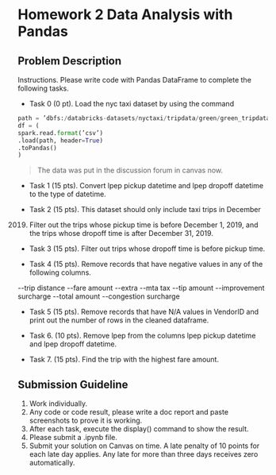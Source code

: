 # Homework 2 Data Analysis with Pandas

## Problem Description

Instructions. Please write code with Pandas DataFrame to complete the following tasks.

* Task 0 (0 pt). Load the nyc taxi dataset by using the command

```python
path = ’dbfs:/databricks-datasets/nyctaxi/tripdata/green/green_tripdata_2019-12.csv.gz’
df = (
spark.read.format(’csv’)
.load(path, header=True)
.toPandas()
)
```

> The data was put in the discussion forum in canvas now.

* Task 1 (15 pts). Convert lpep pickup datetime and lpep dropoff datetime
to the type of datetime.

* Task 2 (15 pts). This dataset should only include taxi trips in December
2019. Filter out the trips whose pickup time is before December 1, 2019,
and the trips whose dropoff time is after December 31, 2019.

* Task 3 (15 pts). Filter out trips whose dropoff time is before pickup time.

* Task 4 (15 pts). Remove records that have negative values in any of the following columns.

--trip distance 
--fare amount
--extra
--mta tax 
--tip amount
--improvement surcharge
--total amount
--congestion surcharge

* Task 5 (15 pts). Remove records that have N/A values in VendorID and
print out the number of rows in the cleaned dataframe.

* Task 6. (10 pts). Remove lpep from the columns lpep pickup datetime
and lpep dropoff datetime.

* Task 7. (15 pts). Find the trip with the highest fare amount.

## Submission Guideline

1. Work individually.
2. Any code or code result, please write a doc report and paste screenshots to prove it is working.
3. After each task, execute the display() command to show the result.
4. Please submit a .ipynb file.
5. Submit your solution on Canvas on time. A late penalty of 10 points for each late day applies. Any late for more than three days receives zero automatically.